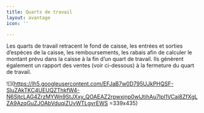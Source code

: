 ```yaml
---
title: Quarts de travail
layout: avantage
icon: ''

---
```

Les quarts de travail retracent le fond de caisse, les entrées et sorties d’espèces de la caisse, les remboursements, les rabais afin de calculer le montant prévu dans la caisse à la fin d’un quart de travail. Ils génèrent également un rapport des ventes (voir ci-dessous) à la fermeture du quart de travail.

![](https://lh5.googleusercontent.com/EFJaB7w0D795UJkPHQSF-SluZAkTKC4UEUQZThkfW4-N6SjtcLAG4ZrzMYWn9StJXxy_QOAEAZ2rpwxjnp0wlJtihAu7lpl1VCai8ZfXgLZA9AzqGuZJOAbVduqiZUvWTLgvrEWS =339x435)